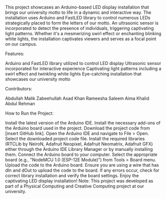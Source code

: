 This project showcases an Arduino-based LED display installation that brings our university motto to life in a dynamic and interactive way. The installation uses Arduino and FastLED library to control numerous LEDs strategically placed to form the letters of our motto. An ultrasonic sensor is incorporated to detect the presence of individuals, triggering captivating light patterns. Whether it's a mesmerizing swirl effect or enchanting blinking white lights, the installation captivates viewers and serves as a focal point on our campus.

Features:

Arduino and FastLED library utilized to control LED display
Ultrasonic sensor incorporated for interactive experience
Captivating light patterns including a swirl effect and twinkling white lights
Eye-catching installation that showcases our university motto

Contributors:

Abdullah Malik
Zabeehullah
Asad Khan
Rameesha Saleem
Aima Khalid
Abdul Rehman

How to Run the Project:

Install the latest version of the Arduino IDE.
Install the necessary add-ons of the Arduino board used in the project.
Download the project code from [insert GitHub link].
Open the Arduino IDE and navigate to File > Open.
Select the downloaded project code file.
Install the required libraries (RTCLib by NeiroN, Adafruit Neopixel, Adafruit Neomatrix, Adafruit GFX) either through the Arduino IDE Library Manager or by manually installing them.
Connect the Arduino board to your computer.
Select the appropriate board (e.g., "NodeMCU 1.0 (ESP-12E Module)") from Tools > Board menu.
Upload the code to the Arduino board.
Ensure you are using a wire that has dIn and dOut to upload the code to the board.
If any errors occur, check for correct library installation and verify the board settings.
Enjoy the captivating LED display installation!
Note: This project was developed as part of a Physical Computing and Creative Computing project at our university.
